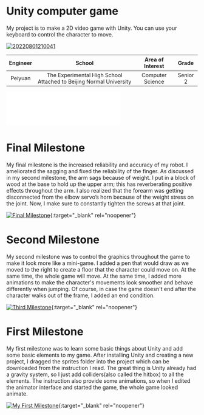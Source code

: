 ﻿# Unity computer game
My project is to make a 2D video game with Unity. You can use your keyboard to control the character to move.

<a href="https://ibb.co/Z6D64nY"><img src="https://i.ibb.co/FbTbZS0/20220801210041.jpg" alt="20220801210041" border="0"></a>

| **Engineer** | **School** | **Area of Interest** | **Grade** |
|:--:|:--:|:--:|:--:|
| Peiyuan | The Experimental High School Attached to Beijing Normal University | Computer Science | Senior 2 |

![Headstone Image](https://github.com/BlueStampEng/BSE_Template_Portfolio/blob/4655d8c4b2f1d0fa5912511d0b39542520b9f88e/branding/BlueStamp-Engineering-Logo-White.png)
  
# Final Milestone
My final milestone is the increased reliability and accuracy of my robot. I ameliorated the sagging and fixed the reliability of the finger. As discussed in my second milestone, the arm sags because of weight. I put in a block of wood at the base to hold up the upper arm; this has reverberating positive effects throughout the arm. I also realized that the forearm was getting disconnected from the elbow servo’s horn because of the weight stress on the joint. Now, I make sure to constantly tighten the screws at that joint. 

[![Final Milestone](https://res.cloudinary.com/marcomontalbano/image/upload/v1612573869/video_to_markdown/images/youtube--F7M7imOVGug-c05b58ac6eb4c4700831b2b3070cd403.jpg )](https://youtu.be/XoRwCl1TwKc "Final Milestone"){:target="_blank" rel="noopener"}

# Second Milestone
My second milestone was to control the graphics throughout the game to make it look more like a mini-game. I added a pen that would draw as we moved to the right to create a floor that the character could move on. At the same time, the whole game will move. At the same time, I added more animations to make the character's movements look smoother and behave differently when jumping. Of course, in case the game doesn't end after the character walks out of the frame, I added an end condition.

[![Third Milestone](https://res.cloudinary.com/marcomontalbano/image/upload/v16591045506/video_to_markdown/images/youtube--7Rtlm-mrvvE-c05b58ac6eb4c4700831b2b3070cd403.jpg)](https://youtu.be/hS0nIliDQno "My Second Milestone"){:target="_blank" rel="noopener"}
# First Milestone
  

My first milestone was to learn some basic things about Unity and add some basic elements to my game. After installing Unity and creating a new project, I dragged the sprites folder into the project which can be downloaded from the instruction I read. The great thing is Unity already had a gravity system, so I just add colliders(also called the hitbox) to all the elements. The instruction also provide some animations, so when I edited the animator interface and started the game, the whole game looked animate.
 
[![My First Milestone](https://res.cloudinary.com/marcomontalbano/image/upload/v1659104550/video_to_markdown/images/youtube--7Rtlm-mrvvE-c05b58ac6eb4c4700831b2b3070cd403.jpg)](https://youtu.be/7Rtlm-mrvvE "My First Milestone"){:target="_blank" rel="noopener"}
